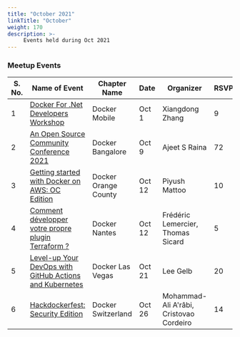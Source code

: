 ```yaml
---
title: "October 2021"
linkTitle: "October"
weight: 170
description: >-
     Events held during Oct 2021
---
```



### Meetup Events

| S. No. |   Name of Event    |   Chapter Name  |   Date     |  Organizer  |  RSVPs  | 
|-----------|-----------|-------------|----------------|-------------|------------|
| 1 | [Docker For .Net Developers Workshop](https://www.meetup.com/Docker-Mobile/events/280556207/) | Docker Mobile | Oct 1 | Xiangdong Zhang | 9 | 
| 2 | [An Open Source Community Conference 2021](https://www.meetup.com/Docker-Bangalore/events/280618190/) | Docker Bangalore | Oct 9 | Ajeet S Raina | 72 | <br>
| 3 | [Getting started with Docker on AWS: OC Edition](https://www.meetup.com/Docker-Orange-County/events/281018661/) | Docker Orange County | Oct 12 | Piyush Mattoo | 10 | <br>
| 4 | [Comment développer votre propre plugin Terraform ?](https://www.meetup.com/Docker-Nantes/events/281068657/) | Docker Nantes | Oct 12 | Frédéric Lemercier, Thomas Sicard |5 | <br>
| 5 | [Level-up Your DevOps with GitHub Actions and Kubernetes](https://www.meetup.com/Docker-Las-Vegas/events/280923134/) | Docker Las Vegas | Oct 21 | Lee Gelb | 20 | <br>
| 6 | [Hackdockerfest: Security Edition](https://www.meetup.com/Docker-Switzerland/events/281118699/) | Docker Switzerland | Oct 26 | Mohammad-Ali A'râbi, Cristovao Cordeiro | 14 |  <br>

